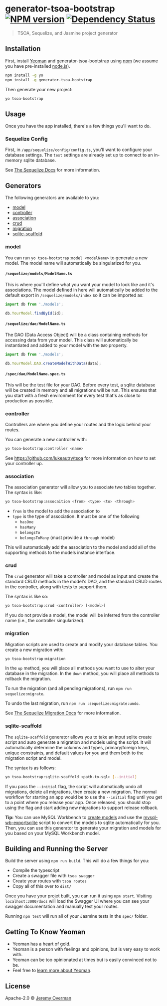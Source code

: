 # generator-tsoa-bootstrap [![NPM version][npm-image]][npm-url] [![Dependency Status][daviddm-image]][daviddm-url] 
> TSOA, Sequelize, and Jasmine project generator

## Installation

First, install [Yeoman](http://yeoman.io) and generator-tsoa-bootstrap using [npm](https://www.npmjs.com/) (we assume you have pre-installed [node.js](https://nodejs.org/)).

```bash
npm install -g yo
npm install -g generator-tsoa-bootstrap
```

Then generate your new project:

```bash
yo tsoa-bootstrap
```

## Usage

Once you have the app installed, there's a few things you'll want to do.

### Sequelize Config

First, in `/app/sequelize/config/config.ts`, you'll want to configure your database settings. The `test` settings are already set up to connect to an in-memory sqlite database.

See [The Sequelize Docs](http://docs.sequelizejs.com) for more information.

## Generators

The following generators are available to you:

* [model](#model)
* [controller](#controller)
* [association](#association)
* [crud](#crud)
* [migration](#migration)
* [sqlite-scaffold](#sqlite-scaffold)

### model

You can run `yo tsoa-bootstrap:model <modelName>` to generate a new model. The model name will automatically be singularized for you.

#### `/sequelize/models/ModelName.ts`

This is where you'll define what you want your model to look like and it's associations. The model defined in here will automatically be added to the default export in `/sequelize/models/index` so it can be imported as:

```javascript
import db from './models';

db.YourModel.findById(id);
```

#### `/sequelize/dao/ModelName.ts`

The DAO (Data Access Object) will be a class containing methods for accessing data from your model. This class will automatically be instantiated and added to your model with the `DAO` property.

```javascript
import db from './models';

db.YourModel.DAO.createModelWithData(data);
```

#### `/spec/dao/ModelName.spec.ts`

This will be the test file for your DAO. Before every test, a sqlite database will be created in memory and all migrations will be run. This ensures that you start with a fresh environment for every test that's as close to production as possible.

### controller

Controllers are where you define your routes and the logic behind your routes.

You can generate a new controller with:

```bash
yo tsoa-bootstrap:controller <name>
```

See https://github.com/lukeautry/tsoa for more information on how to set your controller up.

### association

The association generator will allow you to associate two tables together. The syntax is like:

```bash
yo tsoa-bootstrap:assocaition <from> <type> <to> <through>
```

* `from` is the model to add the association to
* `type` is the type of association. It must be one of the following
    * `hasOne`
    * `hasMany`
    * `belongsTo`
    * `belongsToMany` (must provide a `through` model)

This will automatically add the association to the model and add all of the supporting methods to the models instance interface.

### crud

The `crud` generator will take a controller and model as input and create the standard CRUD methods in the model's DAO, and the standard CRUD routes in the controller, along with tests to support them.

The syntax is like so:

```bash
yo tsoa-bootstrap:crud <controller> [<model>]
```

If you do not provide a model, the model will be inferred from the controller name (i.e., the controller singularized).

### migration

Migration scripts are used to create and modify your database tables. You create a new migration with:

```bash
yo tsoa-bootstrap:migration
```

In the `up` method, you will place all methods you want to use to alter your database in the migration. In the `down` method, you will place all methods to rollback the migration.

To run the migration (and all pending migrations), run `npm run sequelize:migrate`.

To undo the last migration, run `npm run :sequelize:migrate:undo`.

See [The Sequelize Migration Docs](http://docs.sequelizejs.com/manual/tutorial/migrations.html) for more information.

### sqlite-scaffold

The `sqlite-scaffold` generator allows you to take an input sqlite create script and auto generate a migration and models using the script. It will automatically determine the columns and types, primary/foreign keys, unique constraints, and default values for you and them both to the migration script and model.

The syntax is as follows:

```bash
yo tsoa-bootstrap:sqlite-scaffold <path-to-sql> [--initial]
```

If you pass the `--initial` flag, the script will automatically undo all migrations, delete all migrations, then create a new migration. The normal workflow for starting an app would be to use the `--initial` flag until you get to a point where you release your app. Once released, you should stop using the flag and start adding new migrations to support release rollback.

**Tip:** You can use MySQL Workbench to [create models](https://dev.mysql.com/doc/workbench/en/wb-getting-started-tutorial-creating-a-model.html) and use the [mysql-wb-exportsqlite](https://github.com/tatsushid/mysql-wb-exportsqlite) script to convert the models to sqlite automatically for you. Then, you can use this generator to generate your migration and models for you based on your MySQL Workbench model.

## Building and Running the Server

Build the server using `npm run build`. This will do a few things for you:

* Compile the typescript
* Create a swagger file with `tsoa swagger`
* Create your routes with `tsoa routes`
* Copy all of this over to `dist/`

Once you have your projet built, you can run it using `npm start`. Visiting
`localhost:3000/docs` will load the Swagger UI where you can see your swagger documentation and manually test your routes.

Running `npm test` will run all of your Jasmine tests in the `spec/` folder.

## Getting To Know Yeoman

 * Yeoman has a heart of gold.
 * Yeoman is a person with feelings and opinions, but is very easy to work with.
 * Yeoman can be too opinionated at times but is easily convinced not to be.
 * Feel free to [learn more about Yeoman](http://yeoman.io/).

## License

Apache-2.0 © [Jeremy Overman]()


[npm-image]: https://badge.fury.io/js/generator-tsoa-bootstrap.svg
[npm-url]: https://npmjs.org/package/generator-tsoa-bootstrap
[travis-image]: https://travis-ci.org/jeremyoverman/generator-tsoa-bootstrap.svg?branch=master
[travis-url]: https://travis-ci.org/jeremyoverman/generator-tsoa-bootstrap
[daviddm-image]: https://david-dm.org/jeremyoverman/generator-tsoa-bootstrap.svg?theme=shields.io
[daviddm-url]: https://david-dm.org/jeremyoverman/generator-tsoa-bootstrap
[coveralls-image]: https://coveralls.io/repos/jeremyoverman/generator-tsoa-bootstrap/badge.svg
[coveralls-url]: https://coveralls.io/r/jeremyoverman/generator-tsoa-bootstrap
